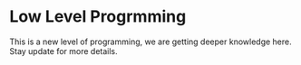 # Low Level Progrmming #

This is a new level of programming, we are getting deeper knowledge here.
Stay update for more details.
